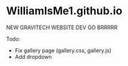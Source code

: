 # WilliamIsMe1.github.io
NEW GRAVITECH WEBSITE DEV GO BRRRRR

Todo:
 - Fix gallery page (gallery.css, gallery.js)
 - Add dropdown
